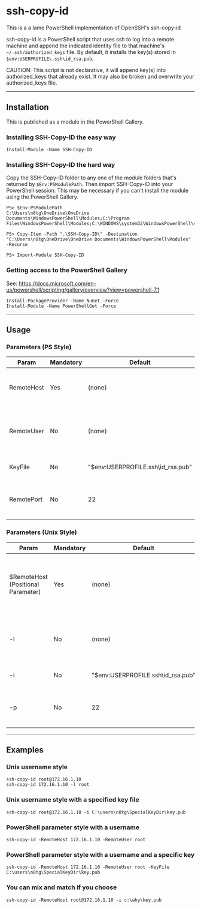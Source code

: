 # ssh-copy-id

This is a a lame PowerShell implementation of OpenSSH's ssh-copy-id

ssh-copy-id is a PowerShell script that uses ssh to log into a remote machine and append the
indicated identity file to that machine's `~/.ssh/authorized_keys` file. By default, it installs the key(s) stored in `$env:USERPROFILE\.ssh\id_rsa.pub`.

CAUTION: This script is not declarative, it will append key(s) into authorized_keys that already exist. It may also be broken and overwrite your authorized_keys file.

---

## Installation

This is published as a module in the PowerShell Gallery.

### Installing SSH-Copy-ID the easy way

    Install-Module -Name SSH-Copy-ID

### Installing SSH-Copy-ID the hard way

Copy the SSH-Copy-ID folder to any one of the module folders that's returned by `$Env:PSModulePath`. Then import SSH-Copy-ID into your PowerShell session. This may be necessary if you can't install the module using the PowerShell Gallery. 

    PS> $Env:PSModulePath
    C:\Users\n8tg\OneDrive\OneDrive Documents\WindowsPowerShell\Modules;C:\Program Files\WindowsPowerShell\Modules;C:\WINDOWS\system32\WindowsPowerShell\v1.0\Modules

    PS> Copy-Item -Path ".\SSH-Copy-ID\" -Destination "C:\Users\n8tg\OneDrive\OneDrive Documents\WindowsPowerShell\Modules" -Recurse

    PS> Import-Module SSH-Copy-ID

### Getting access to the PowerShell Gallery

See: <https://docs.microsoft.com/en-us/powershell/scripting/gallery/overview?view=powershell-7.1>

    Install-PackageProvider -Name NuGet -Force
    Install-Module -Name PowerShellGet -Force

---

## Usage

### Parameters (PS Style)

Param | Mandatory | Default | Description
------|-----------|---------|------------
RemoteHost | Yes | (none) | Specifies the IP or DNS name of the machine to install the public key on.
RemoteUser | No |(none) | Specifies which user's authorized_keys file that the key will be installed under.
KeyFile | No | "$env:USERPROFILE\.ssh\id_rsa.pub" | A path of the keyfile to be installed.
RemotePort | No | 22 | SSH will attempt to connect to this port on the remote host.

### Parameters (Unix Style)

Param | Mandatory | Default | Description
------|-----------|---------|------------
$RemoteHost (Positional Parameter) | Yes | (none) | Specifies the IP or DNS name of the machine to install the public key on. Used without referencing a parameter flag.
-l | No |(none) | Specifies which user's authorized_keys file that the key will be installed under.
-i | No | "$env:USERPROFILE\.ssh\id_rsa.pub" | A path of the keyfile to be installed.
-p | No | 22 | SSH will attempt to connect to this port on the remote host.

---

## Examples

### Unix username style

    ssh-copy-id root@172.16.1.10 
    ssh-copy-id 172.16.1.10 -l root 

### Unix username style with a specified key file

    ssh-copy-id root@172.16.1.10 -i C:\users\n8tg\SpecialKeyDir\key.pub

### PowerShell parameter style with a username

    ssh-copy-id -RemoteHost 172.16.1.10 -RemoteUser root  

### PowerShell parameter style with a username and a specific key

    ssh-copy-id -RemoteHost 172.16.1.10 -RemoteUser root -KeyFile C:\users\n8tg\SpecialKeyDir\key.pub

### You can mix and match if you choose

    ssh-copy-id -RemoteHost root@172.16.1.10 -i c:\why\key.pub
